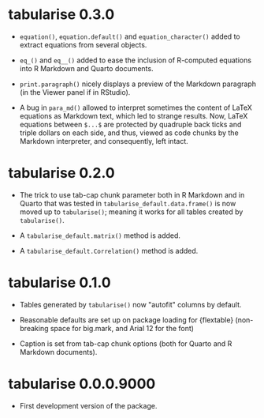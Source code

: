 # tabularise 0.3.0

-   `equation()`, `equation.default()` and `equation_character()` added to extract equations from several objects.

-   `eq_()` and `eq__()` added to ease the inclusion of R-computed equations into R Markdown and Quarto documents.

-   `print.paragraph()` nicely displays a preview of the Markdown paragraph (in the Viewer panel if in RStudio).

-   A bug in `para_md()` allowed to interpret sometimes the content of LaTeX equations as Markdown text, which led to strange results. Now, LaTeX equations between `$...$` are protected by quadruple back ticks and triple dollars on each side, and thus, viewed as code chunks by the Markdown interpreter, and consequently, left intact.

# tabularise 0.2.0

-   The trick to use tab-cap chunk parameter both in R Markdown and in Quarto that was tested in `tabularise_default.data.frame()` is now moved up to `tabularise()`; meaning it works for all tables created by `tabularise()`.

-   A `tabularise_default.matrix()` method is added.

-   A `tabularise_default.Correlation()` method is added.

# tabularise 0.1.0

-   Tables generated by `tabularise()` now "autofit" columns by default.

-   Reasonable defaults are set up on package loading for {flextable} (non-breaking space for big.mark, and Arial 12 for the font)

-   Caption is set from tab-cap chunk options (both for Quarto and R Markdown documents).

# tabularise 0.0.0.9000

-   First development version of the package.
